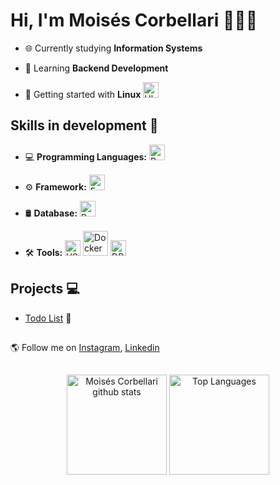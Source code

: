 # Hi, I'm Moisés Corbellari 👨🏾‍💻
- 🌐 Currently studying **Information Systems**

- 🧠 Learning **Backend Development**

- 🐧 Getting started with **Linux**
  <img src="https://skillicons.dev/icons?i=ubuntu" alt="Ubuntu" height="25"/>

## Skills in development 🚧
- 💻 **Programming Languages:**
  <img src="https://cdn.jsdelivr.net/gh/devicons/devicon@latest/icons/python/python-original.svg" alt="Python" height="25"/>

- ⚙️ **Framework:**
  <img src="https://cdn.jsdelivr.net/gh/devicons/devicon@latest/icons/fastapi/fastapi-original.svg" alt="FastApi" height="25"/>

- 🛢️ **Database:**
  <img src="https://cdn.jsdelivr.net/gh/devicons/devicon@latest/icons/postgresql/postgresql-original.svg" alt="PostgreSQL" height="25"/>

- 🛠️ **Tools:**
  <img src="https://cdn.jsdelivr.net/gh/devicons/devicon@latest/icons/vscode/vscode-original.svg" alt="VS Code" height="25"/>
  <img src="https://cdn.jsdelivr.net/gh/devicons/devicon@latest/icons/docker/docker-original.svg" alt="Docker" height="40"/>
  <img src="https://cdn.jsdelivr.net/gh/devicons/devicon@latest/icons/dbeaver/dbeaver-original.svg" alt="DBeaver" height="25"/>

## Projects 💻
- [Todo List](https://github.com/MoisesCorbellari/Todo_List) 📝

##
🌎 Follow me on [Instagram], [Linkedin]

##
<div align="center">
  <img height="160em" src="https://github-readme-stats.vercel.app/api?username=MoisesCorbellari&theme=omni&show_icons=true&count_private=true&hide_border=false&include_all_commits=true" alt="Moisés Corbellari github stats"/>
  <img height="160em" src="https://github-readme-stats.vercel.app/api/top-langs/?username=MoisesCorbellari&layout=compact&hide_border=false&title_color=ff79c6&text_color=ff79c6&bg_color=282a36" alt="Top Languages"/>
</div>

[Instagram]: https://www.instagram.com/moises_corbellari/
[Linkedin]: https://www.linkedin.com/in/moises-corbellari-5187231b3/
